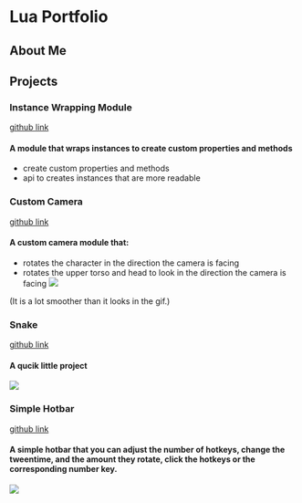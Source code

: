 # Lua Portfolio
## About Me


## Projects
### Instance Wrapping Module
[github link](https://github.com/Ocipa/Wrapped-Object-Library)
#### A module that wraps instances to create custom properties and methods
* create custom properties and methods
* api to creates instances that are more readable


### Custom Camera
[github link](https://github.com/Ocipa/lua-portfolio/blob/main/custom-camera.lua)
#### A custom camera module that:
* rotates the character in the direction the camera is facing
* rotates the upper torso and head to look in the direction the camera is facing
![](https://media.giphy.com/media/xkQXABYfWJ8RTAXKeF/giphy.gif)

(It is a lot smoother than it looks in the gif.)


### Snake
[github link](https://github.com/Ocipa/lua-portfolio/blob/main/snake.lua)
#### A qucik little project
![](https://media.giphy.com/media/ZVVUBz9fL6MKqBgid9/giphy.gif)


### Simple Hotbar
[github link](https://github.com/Ocipa/lua-portfolio/blob/main/hotbar.lua)
#### A simple hotbar that you can adjust the number of hotkeys, change the tweentime, and the amount they rotate, click the hotkeys or the corresponding number key.
![](https://media.giphy.com/media/It0YJaHq7ngmwRcYP0/giphy.gif)
